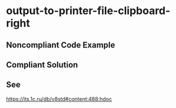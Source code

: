 # output-to-printer-file-clipboard-right

## Noncompliant Code Example

## Compliant Solution

## See

https://its.1c.ru/db/v8std#content:488:hdoc